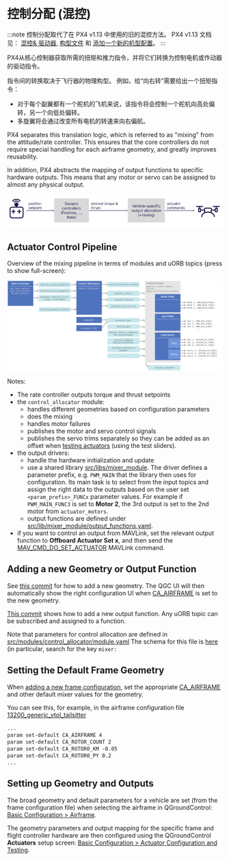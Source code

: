 # 控制分配 (混控)

:::note
控制分配取代了在 PX4 v1.13 中使用的旧的混控方法。 PX4 v1.13 文档见： [混控& 驱动器](https://docs.px4.io/v1.13/en/concept/mixing.html), [构型文件](https://docs.px4.io/v1.13/en/concept/geometry_files.html) 和 [添加一个新的机型配置](https://docs.px4.io/v1.13/en/dev_airframes/adding_a_new_frame.html)。
:::

PX4从核心控制器获取所需的扭矩和推力指令，并将它们转换为控制电机或作动器的驱动指令。

指令间的转换取决于飞行器的物理构型。 例如，给“向右转”需要给出一个扭矩指令：

- 对于每个副翼都有一个舵机的飞机来说，该指令将会控制一个舵机向高处偏转，另一个向低处偏转。
- 多旋翼将会通过改变所有电机的转速来向右偏航。

PX4 separates this translation logic, which is referred to as "mixing" from the attitude/rate controller. This ensures that the core controllers do not require special handling for each airframe geometry, and greatly improves reusability.

In addition, PX4 abstracts the mapping of output functions to specific hardware outputs. This means that any motor or servo can be assigned to almost any physical output. 

<!-- https://docs.google.com/drawings/d/1Li9YhTLc3yX6mGX0iSOfItHXvaUhevO2DRZwuxPQ1PI/edit -->
![Mixing Overview](../../assets/diagrams/mixing_overview.png)

## Actuator Control Pipeline

Overview of the mixing pipeline in terms of modules and uORB topics (press to show full-screen):
<!-- https://drive.google.com/file/d/1L2IoxsyB4GAWE-s82R_x42mVXW_IDlHP/view?usp=sharing -->
![Pipeline Overview](../../assets/concepts/control_allocation_pipeline.png)

Notes:
- The rate controller outputs torque and thrust setpoints
- the `control_allocator` module:
  - handles different geometries based on configuration parameters
  - does the mixing
  - handles motor failures
  - publishes the motor and servo control signals
  - publishes the servo trims separately so they can be added as an offset when [testing actuators](../config/actuators.md#actuator-testing) (using the test sliders).
- the output drivers:
  - handle the hardware initialization and update
  - use a shared library [src/libs/mixer_module](https://github.com/PX4/PX4-Autopilot/blob/main/src/lib/mixer_module/). The driver defines a parameter prefix, e.g. `PWM_MAIN` that the library then uses for configuration. Its main task is to select from the input topics and assign the right data to the outputs based on the user set `<param_prefix>_FUNCx` parameter values. For example if `PWM_MAIN_FUNC3` is set to **Motor 2**, the 3rd output is set to the 2nd motor from `actuator_motors`.
  - output functions are defined under [src/lib/mixer_module/output_functions.yaml](https://github.com/PX4/PX4-Autopilot/blob/main/src/lib/mixer_module/output_functions.yaml).
- if you want to control an output from MAVLink, set the relevant output function to **Offboard Actuator Set x**, and then send the [MAV_CMD_DO_SET_ACTUATOR](https://mavlink.io/en/messages/common.html#MAV_CMD_DO_SET_ACTUATOR) MAVLink command.

## Adding a new Geometry or Output Function

See [this commit](https://github.com/PX4/PX4-Autopilot/commit/5cdb6fbd8e1352dcb94bd58918da405f8ff930d7) for how to add a new geometry. The QGC UI will then automatically show the right configuration UI when [CA_AIRFRAME](../advanced_config/parameter_reference.md#CA_AIRFRAME) is set to the new geometry.

[This commit](https://github.com/PX4/PX4-Autopilot/commit/a65533b46986e32254b64b7c92469afb8178e370) shows how to add a new output function. Any uORB topic can be subscribed and assigned to a function.

Note that parameters for control allocation are defined in [src/modules/control_allocator/module.yaml](https://github.com/PX4/PX4-Autopilot/blob/main/src/modules/control_allocator/module.yaml) The schema for this file is [here](https://github.com/PX4/PX4-Autopilot/blob/main/validation/module_schema.yaml#L440=) (in particular, search for the key `mixer:`

## Setting the Default Frame Geometry

When [adding a new frame configuration](../dev_airframes/adding_a_new_frame.md), set the appropriate [CA_AIRFRAME](../advanced_config/parameter_reference.md#CA_AIRFRAME) and other default mixer values for the geometry.

You can see this, for example, in the airframe configuration file [13200_generic_vtol_tailsitter](https://github.com/PX4/PX4-Autopilot/blob/main/ROMFS/px4fmu_common/init.d/airframes/13200_generic_vtol_tailsitter)
```
...
param set-default CA_AIRFRAME 4
param set-default CA_ROTOR_COUNT 2
param set-default CA_ROTOR0_KM -0.05
param set-default CA_ROTOR0_PY 0.2
...
```

## Setting up Geometry and Outputs

The broad geometry and default parameters for a vehicle are set (from the frame configuration file) when selecting the airframe in QGroundControl: [Basic Configuration > Airframe](../config/airframe.md).

The geometry parameters and output mapping for the specific frame and flight controller hardware are then configured using the QGroundControl **Actuators** setup screen: [Basic Configuration > Actuator Configuration and Testing](../config/actuators.md).
